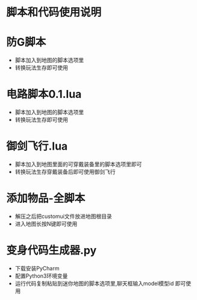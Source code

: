 # 脚本和代码使用说明
# 防G脚本
  - 脚本加入到地图的脚本选项里
  - 转换玩法生存即可使用
# 电路脚本0.1.lua
  - 脚本加入到地图的脚本选项里
  - 转换玩法生存即可使用
# 御剑飞行.lua
  - 脚本加入到地图里面的可穿戴装备里的脚本选项里即可
  - 转换玩法生存穿戴装备后即可使用御剑飞行
# 添加物品-全脚本
  - 解压之后把customui文件放进地图根目录
  - 进入地图长按N键即可使用
# 变身代码生成器.py
- 下载安装PyCharm
-  配置Python3环境变量
-  运行代码复制粘贴到迷你地图的脚本选项里,聊天框输入model模型id 即可使用

